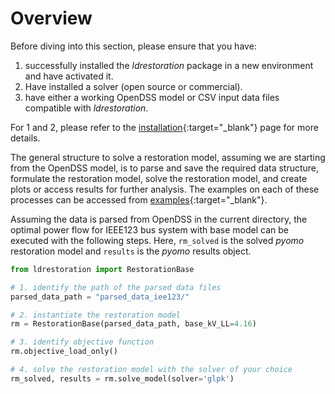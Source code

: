 # Overview

Before diving into this section, please ensure that you have:

1. successfully installed the *ldrestoration* package in a new environment and have activated it.
2. Have installed a solver (open source or commercial).
3. have either a working OpenDSS model or CSV input data files compatible with *ldrestoration*.  

For 1 and 2, please refer to the [installation](../installation/installation.md){:target="_blank"} page for more details.

The general structure to solve a restoration model, assuming we are starting from the OpenDSS model, is to parse and save the required data structure, formulate the restoration model, solve the restoration model, and create plots or access results for further analysis. The examples on each of these processes can be accessed from [examples](examples.md){:target="_blank"}.

Assuming the data is parsed from OpenDSS in the current directory, the optimal power flow for IEEE123 bus system with base model can be executed with the following steps. Here, `rm_solved` is the solved *pyomo* restoration model and `results` is the *pyomo* results object. 

```python
from ldrestoration import RestorationBase

# 1. identify the path of the parsed data files
parsed_data_path = "parsed_data_iee123/"

# 2. instantiate the restoration model
rm = RestorationBase(parsed_data_path, base_kV_LL=4.16)

# 3. identify objective function
rm.objective_load_only()

# 4. solve the restoration model with the solver of your choice 
rm_solved, results = rm.solve_model(solver='glpk')
```

